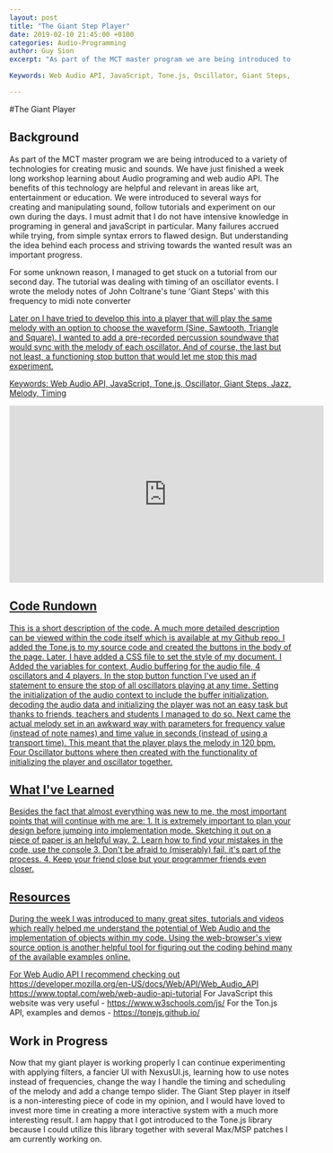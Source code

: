 ```yaml
---
layout: post
title: "The Giant Step Player"
date: 2019-02-10 21:45:00 +0100
categories: Audio-Programming
author: Guy Sion
excerpt: "As part of the MCT master program we are being introduced to a variety of technologies for creating music and sounds. We have just finished a week long workshop learning about Audio programing and web audio API. The benefits of this technology are helpful and relevant in areas like art, entertainment or education. We were introduced to several ways for creating and manipulating sound, follow tutorials and experiment on our own during the days. I must admit that I do not have intensive knowledge in programing in general and javaScript in particular. Many failures accrued while trying, from simple syntax errors to flawed design. But understanding the idea behind each process and striving towards the wanted result was an important progress."

Keywords: Web Audio API, JavaScript, Tone.js, Oscillator, Giant Steps, Jazz, Melody, Timing

---
```


#The Giant Player

## Background
As part of the MCT master program we are being introduced to a variety of technologies for creating music and sounds. We have just finished a week long workshop learning about Audio programing and web audio API. The benefits of this technology are helpful and relevant in areas like art, entertainment or education. We were introduced to several ways for creating and manipulating sound, follow tutorials and experiment on our own during the days. I must admit that I do not have intensive knowledge in programing in general and javaScript in particular. Many failures accrued while trying, from simple syntax errors to flawed design. But understanding the idea behind each process and striving towards the wanted result was an important progress.

For some unknown reason, I managed to get stuck on a tutorial from our second day. The tutorial was dealing with timing of an oscillator events. I wrote the melody notes of John Coltrane's tune 'Giant Steps' with this frequency to midi note converter <a href="http://pages.mtu.edu/~suits/notefreqs.html" target="_blank">

Later on I have tried to develop this into a player that will play the same melody with an option to choose the waveform (Sine, Sawtooth, Triangle and Square). I wanted to add a pre-recorded percussion soundwave that would sync with the melody of each oscillator. And of course, the last but not least, a functioning stop button that would let me stop this mad experiment.

Keywords: Web Audio API, JavaScript, Tone.js, Oscillator, Giant Steps, Jazz, Melody, Timing

<p align="center">
   <iframe width="560" height="315" src="https://www.youtube.com/watch?v=30FTr6G53VU" frameborder="0" allow="accelerometer; autoplay; encrypted-media; gyroscope; picture-in-picture" allowfullscreen></iframe>
</p>

## Code Rundown

This is a short description of the code. A much more detailed description can be viewed within the code itself which is available at my Github repo. <a href="httppppp://pages.mtu.edu/~suits/notefreqs.html" target="_blank">
I added the Tone.js to my source code and created the buttons in the body of the page. Later, I have added a CSS file to set the style of my document. I Added the variables for context, Audio buffering for the audio file, 4 oscillators and 4 players. In the stop button function I've used an if statement to ensure the stop of all oscillators playing at any time. Setting the initialization of the audio context to include the buffer initialization, decoding the audio data and initializing the player was not an easy task but thanks to friends, teachers and students I managed to do so. Next came the actual melody set in an awkward way with parameters for frequency value (instead of note names) and time value in seconds (instead of using a transport time). This meant that the player plays the melody in 120 bpm. Four Oscillator buttons where then created with the functionality of initializing the player and oscillator together.

## What I've Learned
Besides the fact that almost everything was new to me, the most important points that will continue with me are:
	1. It is extremely important to plan your design before jumping into implementation mode. Sketching it out on a piece of paper is an helpful way.
	2. Learn how to find your mistakes in the code, use the console
	3. Don't be afraid to (miserably) fail, it's part of the process.
	4. Keep your friend close but your programmer friends even closer.

## Resources 
During the week I was introduced to many great sites, tutorials and videos which really helped me understand the potential of Web Audio and the implementation of objects within my code. Using the web-browser's view source option is another helpful tool for figuring out the coding behind many of the available examples online.

For Web Audio API I recommend checking out
https://developer.mozilla.org/en-US/docs/Web/API/Web_Audio_API
https://www.toptal.com/web/web-audio-api-tutorial
For JavaScript this website was very useful - https://www.w3schools.com/js/
For the Ton.js API, examples and demos - https://tonejs.github.io/

## Work in Progress
Now that my giant player is working properly I can continue experimenting with applying filters, a fancier UI with NexusUI.js, learning how to use notes instead of frequencies, change the way I handle the timing and scheduling of the melody and add a change tempo slider. The Giant Step player in itself is a non-interesting piece of code in my opinion, and I would have loved to invest more time in creating a more interactive system with a much more interesting result. I am happy that I got introduced to the Tone.js library because I could utilize this library together with several Max/MSP patches I am currently working on.
